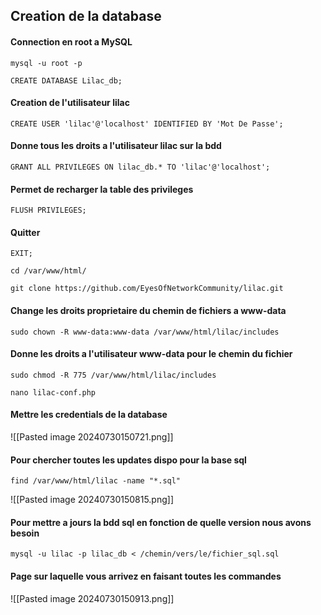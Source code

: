 ## Creation de la database 

#### Connection en root a MySQL

```
mysql -u root -p
```

```
CREATE DATABASE Lilac_db;
```


#### Creation de l'utilisateur lilac
```
CREATE USER 'lilac'@'localhost' IDENTIFIED BY 'Mot De Passe';
```

#### Donne tous les droits a l'utilisateur lilac sur la bdd 
```
GRANT ALL PRIVILEGES ON lilac_db.* TO 'lilac'@'localhost';
```

#### Permet de recharger la table des privileges 
```
FLUSH PRIVILEGES;
```

#### Quitter 
```
EXIT;
```



```
cd /var/www/html/
```

```
git clone https://github.com/EyesOfNetworkCommunity/lilac.git
```


#### Change les droits proprietaire du chemin de fichiers a www-data
```
sudo chown -R www-data:www-data /var/www/html/lilac/includes
```

#### Donne les droits a l'utilisateur www-data pour le chemin du fichier 
```
sudo chmod -R 775 /var/www/html/lilac/includes
```

```
nano lilac-conf.php
```
#### Mettre les credentials de la database
![[Pasted image 20240730150721.png]]


#### Pour chercher toutes les updates dispo pour la base sql 
```
find /var/www/html/lilac -name "*.sql" 
```
![[Pasted image 20240730150815.png]]

#### Pour mettre a jours la bdd sql en fonction de quelle version nous avons besoin
```
mysql -u lilac -p lilac_db < /chemin/vers/le/fichier_sql.sql
```



#### Page sur laquelle vous arrivez en faisant toutes les commandes 
![[Pasted image 20240730150913.png]]
